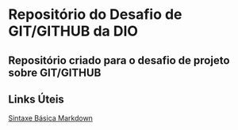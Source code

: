 # Repositório do Desafio de GIT/GITHUB da DIO
## Repositório criado para o desafio de projeto sobre GIT/GITHUB


## Links Úteis
[Sintaxe Básica Markdown](https://www.markdownguide.org/basic-syntax/)
